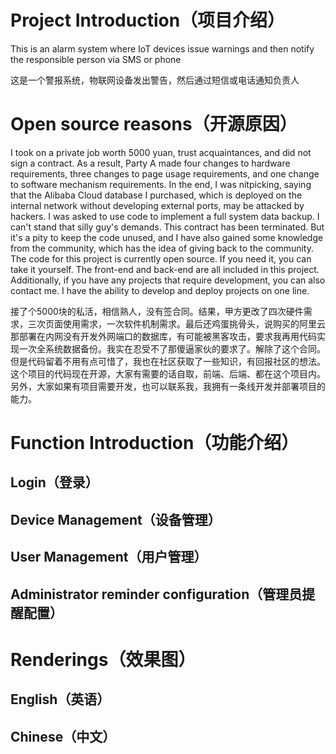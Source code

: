 # Project Introduction（项目介绍）
This is an alarm system where IoT devices issue warnings and then notify the responsible person via SMS or phone

这是一个警报系统，物联网设备发出警告，然后通过短信或电话通知负责人
# Open source reasons（开源原因）
I took on a private job worth 5000 yuan, trust acquaintances, and did not sign a contract. As a result, Party A made four changes to hardware requirements, three changes to page usage requirements, and one change to software mechanism requirements. In the end, I was nitpicking, saying that the Alibaba Cloud database I purchased, which is deployed on the internal network without developing external ports, may be attacked by hackers. I was asked to use code to implement a full system data backup. I can't stand that silly guy's demands. This contract has been terminated. But it's a pity to keep the code unused, and I have also gained some knowledge from the community, which has the idea of giving back to the community. The code for this project is currently open source. If you need it, you can take it yourself. The front-end and back-end are all included in this project.
Additionally, if you have any projects that require development, you can also contact me. I have the ability to develop and deploy projects on one line.

接了个5000块的私活，相信熟人，没有签合同。结果，甲方更改了四次硬件需求，三次页面使用需求，一次软件机制需求。最后还鸡蛋挑骨头，说购买的阿里云那部署在内网没有开发外网端口的数据库，有可能被黑客攻击，要求我再用代码实现一次全系统数据备份。我实在忍受不了那傻逼家伙的要求了。解除了这个合同。但是代码留着不用有点可惜了，我也在社区获取了一些知识，有回报社区的想法。这个项目的代码现在开源，大家有需要的话自取，前端、后端、都在这个项目内。
另外，大家如果有项目需要开发，也可以联系我，我拥有一条线开发并部署项目的能力。
# Function Introduction（功能介绍）
## Login（登录）
## Device Management（设备管理）
## User Management（用户管理）
## Administrator reminder configuration（管理员提醒配置）
# Renderings（效果图）
## English（英语）

## Chinese（中文）
